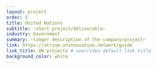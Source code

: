 ```yaml
---
layout: project
order: 5
title: United Nations
subtitle: ~short project/deliverable~
industry: Government
summary: ~longer description of the company/project~
link: https://atrium.uninnovation.network/guide
link_title: UN projects # overrides default link title
background_color: white
---
```

